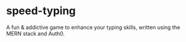 # speed-typing
A fun &amp; addictive game to enhance your typing skills, written using the MERN stack and Auth0.
